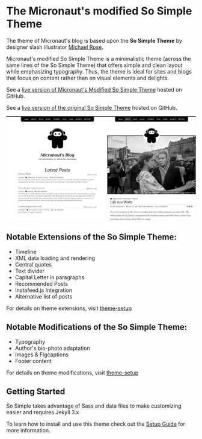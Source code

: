 # The Micronaut's modified So Simple Theme 

The theme of Micronaut's blog is based upon the  **So Simple Theme**  by designer slash illustrator [Michael Rose](http://mademistakes.com).

Micronaut's modified So Simple Theme is a minimalistic theme (across the same lines of the So Simple Theme) that offers simple and clean layout while emphasizing typography. Thus, the theme is ideal for sites and blogs that focus on content rather than on visual elements and delights.

See a [live version of Micronaut's Modified So Simple Theme](http://themicronaut.github.io/) hosted on GitHub.

See a [live version of the original So Simple Theme](http://mmistakes.github.io/so-simple-theme/) hosted on GitHub.

![screenshot of So Simple Theme](/images/so-simple-theme-preview.jpg)

## Notable Extensions of the So Simple Theme:
* Timeline
* XML data loading and rendering
* Central quotes
* Text divider
* Capital Letter in paragraphs
* Recommended Posts
* Instafeed.js Integration
* Alternative list of posts

For details on theme extensions, visit [theme-setup](http://themicronaut.github.io/theme-setup/#alehs-customizations)

## Notable Modifications of the So Simple Theme:
* Typography
* Author's bio-photo adaptation
* Images & Figcaptions
* Footer content

For details on theme modifications, visit [theme-setup](http://themicronaut.github.io/theme-setup/#alehs-customizations)

## Getting Started
So Simple takes advantage of Sass and data files to make customizing easier and requires Jekyll 3.x

To learn how to install and use this theme check out the [Setup Guide](http://themicronaut.github.io/theme-setup/) for more information.


